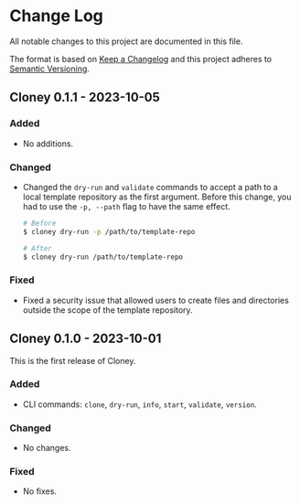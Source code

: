 
# Change Log

All notable changes to this project are documented in this file.
 
The format is based on [Keep a Changelog](http://keepachangelog.com/)
and this project adheres to [Semantic Versioning](http://semver.org/).

## Cloney 0.1.1 - 2023-10-05
  
### Added

- No additions.
 
### Changed
  
- Changed the `dry-run` and `validate` commands to accept a path to a local template repository as the first argument. Before this change, you had to use the `-p, --path` flag to have the same effect.

    ```bash
    # Before
    $ cloney dry-run -p /path/to/template-repo

    # After
    $ cloney dry-run /path/to/template-repo
    ```
 
### Fixed
 
- Fixed a security issue that allowed users to create files and directories outside the scope of the template repository.
 
## Cloney 0.1.0 - 2023-10-01
 
This is the first release of Cloney.
 
### Added

- CLI commands: `clone`, `dry-run`, `info`, `start`, `validate`, `version`.
 
### Changed

- No changes.
 
### Fixed

- No fixes.
